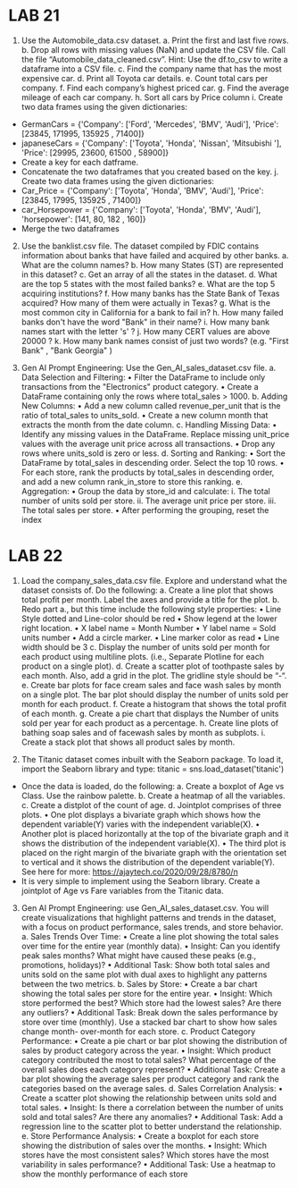 # LAB 21
1. Use the Automobile_data.csv dataset.
a. Print the first and last five rows.
b. Drop all rows with missing values (NaN) and update the CSV file. Call the file “Automobile_data_cleaned.csv”. Hint: Use the df.to_csv to write a dataframe into a CSV file.
c. Find the company name that has the most expensive car.
d. Print all Toyota car details.
e. Count total cars per company.
f. Find each company’s highest priced car.
g. Find the average mileage of each car company.
h. Sort all cars by Price column
i. Create two data frames using the given dictionaries:
- GermanCars = {'Company': ['Ford', 'Mercedes', 'BMV', 'Audi'], 'Price': [23845, 171995, 135925 , 71400]}
- japaneseCars = {'Company': ['Toyota', 'Honda', 'Nissan', 'Mitsubishi '], 'Price': [29995, 23600, 61500 , 58900]}
- Create a key for each datframe.
- Concatenate the two dataframes that you created based on the key.
j. Create two data frames using the given dictionaries:
- Car_Price = {'Company': ['Toyota', 'Honda', 'BMV', 'Audi'], 'Price': [23845, 17995, 135925 , 71400]}
- car_Horsepower = {'Company': ['Toyota', 'Honda', 'BMV', 'Audi'], 'horsepower': [141, 80, 182 , 160]}
- Merge the two dataframes

2. Use the banklist.csv file. The dataset compiled by FDIC contains information about banks that have failed and acquired by other banks.
a. What are the column names?
b. How many States (ST) are represented in this dataset?
c. Get an array of all the states in the dataset.
d. What are the top 5 states with the most failed banks?
e. What are the top 5 acquiring institutions?
f. How many banks has the State Bank of Texas acquired? How many of them were actually in Texas?
g. What is the most common city in California for a bank to fail in?
h. How many failed banks don't have the word "Bank" in their name?
i. How many bank names start with the letter 's' ?
j. How many CERT values are above 20000 ?
k. How many bank names consist of just two words? (e.g. "First Bank" , "Bank Georgia" )

3. Gen AI Prompt Engineering: Use the Gen_AI_sales_dataset.csv file.
a. Data Selection and Filtering:
• Filter the DataFrame to include only transactions from the "Electronics"
product category.
• Create a DataFrame containing only the rows where total_sales > 1000.
b. Adding New Columns:
• Add a new column called revenue_per_unit that is the ratio of total_sales
to units_sold.
• Create a new column month that extracts the month from the date column.
c. Handling Missing Data:
• Identify any missing values in the DataFrame. Replace missing unit_price values with the average unit price across all transactions.
• Drop any rows where units_sold is zero or less.
d. Sorting and Ranking:
• Sort the DataFrame by total_sales in descending order. Select the top 10 rows.
• For each store, rank the products by total_sales in descending order, and add a new column rank_in_store to store this ranking.
e. Aggregation:
• Group the data by store_id and calculate:
i. The total number of units sold per store.
ii. The average unit price per store.
iii. The total sales per store.
• After performing the grouping, reset the index

# LAB 22

1. Load the company_sales_data.csv file. Explore and understand what the dataset consists of. Do the following:
a. Create a line plot that shows total profit per month. Label the axes and provide a title for the plot.
b. Redo part a., but this time include the following style properties:
• Line Style dotted and Line-color should be red
• Show legend at the lower right location.
• X label name = Month Number
• Y label name = Sold units number
• Add a circle marker.
• Line marker color as read
• Line width should be 3
c. Display the number of units sold per month for each product using multiline plots. (i.e., Separate Plotline for each product on a single plot).
d. Create a scatter plot of toothpaste sales by each month. Also, add a grid in the plot. The gridline style should be “-“.
e. Create bar plots for face cream sales and face wash sales by month on a single plot. The bar plot should display the number of units sold per month for each product.
f. Create a histogram that shows the total profit of each month.
g. Create a pie chart that displays the Number of units sold per year for each product as a percentage.
h. Create line plots of bathing soap sales and of facewash sales by month as subplots.
i. Create a stack plot that shows all product sales by month.

2. The Titanic dataset comes inbuilt with the Seaborn package. To load it, import the Seaborn library and type: titanic = sns.load_dataset('titanic')
- Once the data is loaded, do the following:
a. Create a boxplot of Age vs Class. Use the rainbow palette.
b. Create a heatmap of all the variables.
c. Create a distplot of the count of age. 
d. Jointplot comprises of three plots.
• One plot displays a bivariate graph which shows how the dependent variable(Y) varies with the independent variable(X).
• Another plot is placed horizontally at the top of the bivariate graph and it shows the distribution of the independent variable(X).
• The third plot is placed on the right margin of the bivariate graph with the orientation set to vertical and it shows the distribution of the dependent variable(Y). See here for more: https://ajaytech.co/2020/09/28/8780/n
- It is very simple to implement using the Seaborn library. Create a jointplot of Age vs Fare variables from the Titanic data.

3. Gen AI Prompt Engineering: use Gen_AI_sales_dataset.csv. You will create visualizations that highlight patterns and trends in the dataset, with a focus on product performance, sales trends, and store behavior.
a. Sales Trends Over Time:
• Create a line plot showing the total sales over time for the entire year (monthly data).
• Insight: Can you identify peak sales months? What might have caused these peaks (e.g., promotions, holidays)?
• Additional Task: Show both total sales and units sold on the same plot with dual axes to highlight any patterns between the two metrics.
b. Sales by Store:
• Create a bar chart showing the total sales per store for the entire year.
• Insight: Which store performed the best? Which store had the lowest sales? Are there any outliers?
• Additional Task: Break down the sales performance by store over time (monthly). Use a stacked bar chart to show how sales change month- over-month for each store.
c. Product Category Performance:
• Create a pie chart or bar plot showing the distribution of sales by product category across the year.
• Insight: Which product category contributed the most to total sales? What percentage of the overall sales does each category represent?
• Additional Task: Create a bar plot showing the average sales per product category and rank the categories based on the average sales.
d. Sales Correlation Analysis:
• Create a scatter plot showing the relationship between units sold and total sales.
• Insight: Is there a correlation between the number of units sold and total sales? Are there any anomalies?
• Additional Task: Add a regression line to the scatter plot to better understand the relationship.
e. Store Performance Analysis:
• Create a boxplot for each store showing the distribution of sales over the months.
• Insight: Which stores have the most consistent sales? Which stores have the most variability in sales performance?
• Additional Task: Use a heatmap to show the monthly performance of each store
